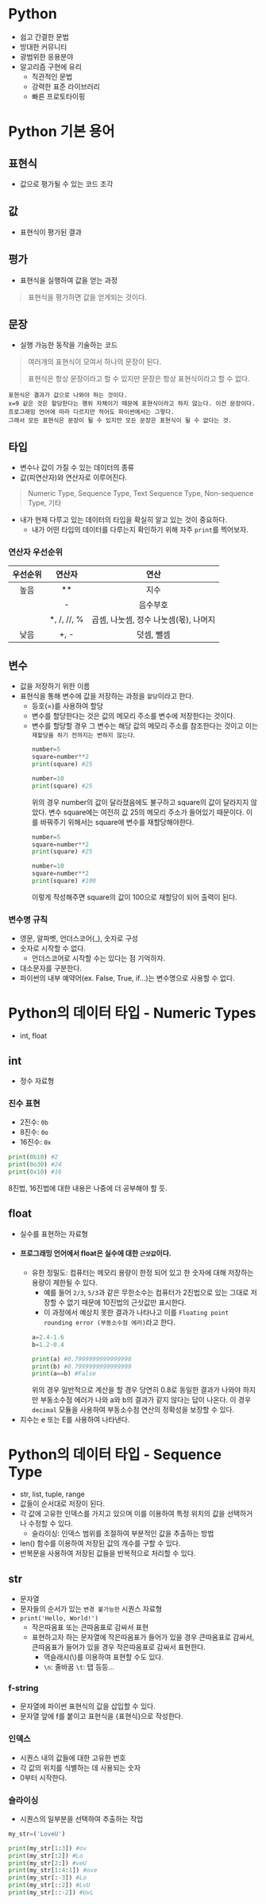 # Python
- 쉽고 간결한 문법
- 방대한 커뮤니티
- 광범위한 응용분야
- 알고리즘 구현에 유리
    - 직관적인 문법
    - 강력한 표준 라이브러리
    - 빠른 프로토타이핑

# Python 기본 용어
## 표현식
 - 값으로 평가될 수 있는 코드 조각
## 값
 - 표현식이 평가된 결과
## 평가
 - 표현식을 실행하여 값을 얻는 과정

 > 표현식을 평가하면 값을 얻게되는 것이다.

## 문장
 - 실행 가능한 동작을 기술하는 코드

 > 여러개의 표현식이 모여서 하나의 문장이 된다.
 >
 > 표현식은 항상 문장이라고 할 수 있지만 문장은 항상 표현식이라고 할 수 없다.
 >

```
표현식은 결과가 값으로 나와야 하는 것이다.
x=9 같은 것은 할당한다는 행위 자체이기 때문에 표현식이라고 하지 않는다. 이건 문장이다.
프로그래밍 언어에 따라 다르지만 적어도 파이썬에서는 그렇다.
그래서 모든 표현식은 문장이 될 수 있지만 모든 문장은 표현식이 될 수 없다는 것.
```

## 타입
 - 변수나 값이 가질 수 있는 데이터의 종류
 - 값(피연산자)와 연산자로 이루어진다.
 > Numeric Type, Sequence Type, Text Sequence Type, Non-sequence Type, 기타
 - 내가 현재 다루고 있는 데이터의 타입을 확실히 알고 있는 것이 중요하다.
    - 내가 어떤 타입의 데이터를 다루는지 확인하기 위해 자주 `print`를 찍어보자.

 ### 연산자 우선순위
 |우선순위|연산자|연산|
 |:----:|:----:|:----:|
 |높음|**|지수|
 ||-|음수부호|
 ||*, /, //, %|곱셈, 나눗셈, 정수 나눗셈(몫), 나머지|
 |낮음|+, -|덧셈, 뺄셈|

## 변수
 - 값을 저장하기 위한 이름
 - 표현식을 통해 변수에 값을 저장하는 과정을 `할당`이라고 한다.
    - 등호(=)를 사용하여 할당
    - 변수를 할당한다는 것은 값의 메모리 주소를 변수에 저장한다는 것이다.
    - 변수를 할당할 경우 그 변수는 해당 값의 메모리 주소를 참조한다는 것이고 이는 `재할당을 하기 전까지는 변하지 않는다`.
        ```python
        number=5
        square=number**2
        print(square) #25

        number=10
        print(square) #25
        ```
        위의 경우 number의 값이 달라졌음에도 불구하고 square의 값이 달라지지 않았다. 변수 square에는 여전히 값 25의 메모리 주소가 들어있기 때문이다. 이를 바꿔주기 위해서는 square에 변수를 재할당해야한다.
        ```python
        number=5
        square=number**2
        print(square) #25

        number=10
        square=number**2
        print(square) #100
        ```
        이렇게 작성해주면 square의 값이 100으로 재할당이 되어 출력이 된다.
    
 ### 변수명 규칙
  - 영문, 알파벳, 언더스코어(_), 숫자로 구성
  - 숫자로 시작할 수 없다.
    - 언더스코어로 시작할 수는 있다는 점 기억하자.
  - 대소문자를 구분한다.
  - 파이썬의 내부 예약어(ex. False, True, if...)는 변수명으로 사용할 수 없다.


# Python의 데이터 타입 - Numeric Types
 - int, float
## int
 - 정수 자료형
 ### 진수 표현
  - 2진수: `0b`
  - 8진수: `0o`
  - 16진수: `0x`
  ```python
  print(0b10) #2
  print(0o30) #24
  print(0x10) #16
  ```
  8진법, 16진법에 대한 내용은 나중에 더 공부해야 할 듯.

## float
 - 실수를 표현하는 자료형
 - #### 프로그래밍 언어에서 float은 실수에 대한 `근삿값`이다.
    - 유한 정밀도: 컴퓨터는 메모리 용량이 한정 되어 있고 한 숫자에 대해 저장하는 용량이 제한될 수 있다.
        - 예를 들어 `2/3`, `5/3`과 같은 무한소수는 컴퓨터가 2진법으로 있는 그대로 저장할 수 없기 때문에 10진법의 근삿값만 표시한다.
        - 이 과정에서 예상치 못한 결과가 나타나고 이를 `Floating point rounding error (부동소수점 에러)`라고 한다.
        ```python
        a=2.4-1.6
        b=1.2-0.4

        print(a) #0.7999999999999998
        print(b) #0.7999999999999999
        print(a==b) #False
        ```
        위의 경우 일반적으로 계산을 할 경우 당연히 0.8로 동일한 결과가 나와야 하지만 부동소수점 에러가 나와 a와 b의 결과가 같지 않다는 답이 나온다. 이 경우 `decimal` 모듈을 사용하여 부동소수점 연산의 정확성을 보장할 수 있다.
 - 지수는 e 또는 E를 사용하여 나타낸다.

# Python의 데이터 타입 - Sequence Type
 - str, list, tuple, range
 - 값들이 순서대로 저장이 된다.
 - 각 값에 고유한 인덱스를 가지고 있으며 이를 이용하여 특정 위치의 값을 선택하거나 수정할 수 있다.
    - 슬라이싱: 인덱스 범위를 조절하여 부분적인 값을 추출하는 방법
 - len() 함수를 이용하여 저장된 값의 개수를 구할 수 있다.
 - 반복문을 사용하여 저장된 값들을 반복적으로 처리할 수 있다.
## str
 - 문자열
 - 문자들의 순서가 있는 `변경 불가능한` 시퀀스 자료형
 - `print('Hello, World!')`
    - 작은따옴표 또는 큰따옴표로 감싸서 표현
    - 표현하고자 하는 문자열에 작은따옴표가 들어가 있을 경우 큰따옴표로 감싸서, 큰따옴표가 들어가 있을 경우 작은따옴표로 감싸서 표현한다.
        - 역슬래시(\\)를 이용하여 표현할 수도 있다.
        - `\n`: 줄바꿈  `\t`: 탭 등등...
 ### f-string
  - 문자열에 파이썬 표현식의 값을 삽입할 수 있다.
  - 문자열 앞에 f를 붙이고 표현식을 {표현식}으로 작성한다.

 ### 인덱스
  - 시퀀스 내의 값들에 대한 고유한 번호
  - 각 값의 위치를 식별하는 데 사용되는 숫자
  - 0부터 시작한다.

 ### 슬라이싱
  - 시퀀스의 일부분을 선택하여 추출하는 작업
  ```python
  my_str=('LoveU')

  print(my_str[1:3]) #ov
  print(my_str[:2]) #Lo
  print(my_str[2:]) #veU
  print(my_str[1:4:1]) #ove
  print(my_str[:-3]) #Lo
  print(my_str[::2]) #LvU
  print(my_str[::-2]) #UvL
  ```
  